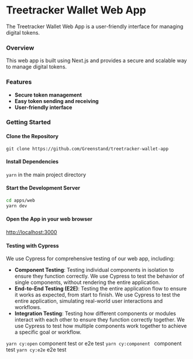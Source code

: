 # Treetracker Wallet Web App

The Treetracker Wallet Web App is a user-friendly interface for managing digital tokens.

### Overview

This web app is built using Next.js and provides a secure and scalable way to manage digital tokens.

### Features

- **Secure token management**
- **Easy token sending and receiving**
- **User-friendly interface**

### Getting Started

#### Clone the Repository

`git clone https://github.com/Greenstand/treetracker-wallet-app`

#### Install Dependencies

`yarn` in the main project directory

#### Start the Development Server

```bash
cd apps/web
yarn dev
```

#### Open the App in your web browser

[http://localhost:3000](http://localhost:3000/)

#### Testing with Cypress

We use Cypress for comprehensive testing of our web app, including:

- **Component Testing**: Testing individual components in isolation to ensure they function correctly. We use Cypress to test the behavior of single components, without rendering the entire application.
- **End-to-End Testing (E2E)**: Testing the entire application flow to ensure it works as expected, from start to finish. We use Cypress to test the entire application, simulating real-world user interactions and workflows.
- **Integration Testing**: Testing how different components or modules interact with each other to ensure they function correctly together. We use Cypress to test how multiple components work together to achieve a specific goal or workflow.

`yarn cy:open` component test or e2e test
`yarn cy:component ` component test
`yarn cy:e2e` e2e test
